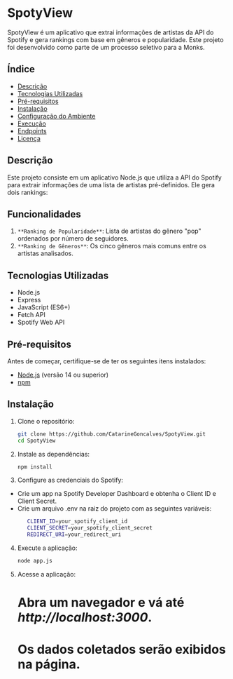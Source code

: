 # SpotyView

SpotyView é um aplicativo que extrai informações de artistas da API do Spotify e gera rankings com base em gêneros e popularidade. Este projeto foi desenvolvido como parte de um processo seletivo para a Monks.

## Índice

- [Descrição](#descrição)
- [Tecnologias Utilizadas](#tecnologias-utilizadas)
- [Pré-requisitos](#pré-requisitos)
- [Instalação](#instalação)
- [Configuração do Ambiente](#configuração-do-ambiente)
- [Execução](#execução)
- [Endpoints](#endpoints)
- [Licença](#licença)

## Descrição

Este projeto consiste em um aplicativo Node.js que utiliza a API do Spotify para extrair informações de uma lista de artistas pré-definidos. Ele gera dois rankings:

## Funcionalidades

1. `**Ranking de Popularidade**`: Lista de artistas do gênero "pop" ordenados por número de seguidores.
2. `**Ranking de Gêneros**`: Os cinco gêneros mais comuns entre os artistas analisados.

## Tecnologias Utilizadas

- Node.js
- Express
- JavaScript (ES6+)
- Fetch API
- Spotify Web API

## Pré-requisitos

Antes de começar, certifique-se de ter os seguintes itens instalados:

- [Node.js](https://nodejs.org/) (versão 14 ou superior)
- [npm](https://www.npmjs.com/)

## Instalação

1. Clone o repositório:

   ```bash
   git clone https://github.com/CatarineGoncalves/SpotyView.git
   cd SpotyView

2. Instale as dependências:

   ```bash
   npm install

3. Configure as credenciais do Spotify:

 - Crie um app na Spotify Developer Dashboard e obtenha o Client ID e Client Secret.
 - Crie um arquivo .env na raiz do projeto com as seguintes variáveis:
      ```bash
         CLIENT_ID=your_spotify_client_id
         CLIENT_SECRET=your_spotify_client_secret
         REDIRECT_URI=your_redirect_uri
      
4. Execute a aplicação:
   ```bash
   node app.js

5. Acesse a aplicação:

   # Abra um navegador e vá até *http://localhost:3000*.      
   # Os dados coletados serão exibidos na página.


